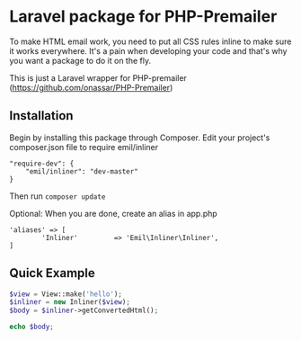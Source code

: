 Laravel package for PHP-Premailer
=================================
To make HTML email work, you need to put all CSS rules inline to make sure it works everywhere. It's a pain when developing your code and that's why you want a package to do it on the fly.

This is just a Laravel wrapper for PHP-premailer (https://github.com/onassar/PHP-Premailer)

## Installation

Begin by installing this package through Composer. Edit your project's composer.json file to require emil/inliner

	"require-dev": {
        "emil/inliner": "dev-master"
    }

Then run `composer update`

Optional: When you are done, create an alias in app.php

	'aliases' => [
    		'Inliner'         => 'Emil\Inliner\Inliner',
    ]

## Quick Example

``` php
$view = View::make('hello');
$inliner = new Inliner($view);
$body = $inliner->getConvertedHtml();

echo $body;
```
